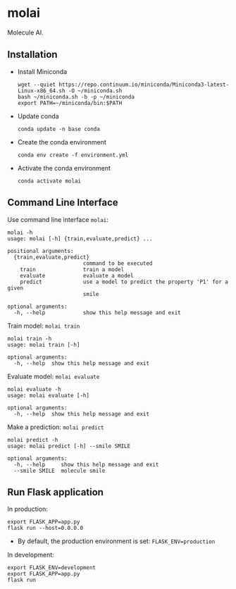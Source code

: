 # molai

Molecule AI.


## Installation

- Install Miniconda
  ```shell
  wget --quiet https://repo.continuum.io/miniconda/Miniconda3-latest-Linux-x86_64.sh -O ~/miniconda.sh
  bash ~/miniconda.sh -b -p ~/miniconda
  export PATH=~/miniconda/bin:$PATH
  ```

- Update conda
  ```shell
  conda update -n base conda
  ```

- Create the conda environment
  ```shell
  conda env create -f environment.yml
  ```

- Activate the conda environment
  ```shell
  conda activate molai
  ```


## Command Line Interface

Use command line interface `molai`:
```shell
molai -h
usage: molai [-h] {train,evaluate,predict} ...

positional arguments:
  {train,evaluate,predict}
                        command to be executed
    train               train a model
    evaluate            evaluate a model
    predict             use a model to predict the property 'P1' for a given
                        smile

optional arguments:
  -h, --help            show this help message and exit

```

Train model: `molai train`
```shell
molai train -h
usage: molai train [-h]

optional arguments:
  -h, --help  show this help message and exit
```

Evaluate model: `molai evaluate`
```shell
molai evaluate -h
usage: molai evaluate [-h]

optional arguments:
  -h, --help  show this help message and exit
```

Make a prediction: `molai predict`
```shell
molai predict -h
usage: molai predict [-h] --smile SMILE

optional arguments:
  -h, --help     show this help message and exit
  --smile SMILE  molecule smile
```


## Run Flask application

In production:
```shell
export FLASK_APP=app.py
flask run --host=0.0.0.0
```
- By default, the production environment is set: `FLASK_ENV=production`

In development:
```shell
export FLASK_ENV=development
export FLASK_APP=app.py
flask run
```
